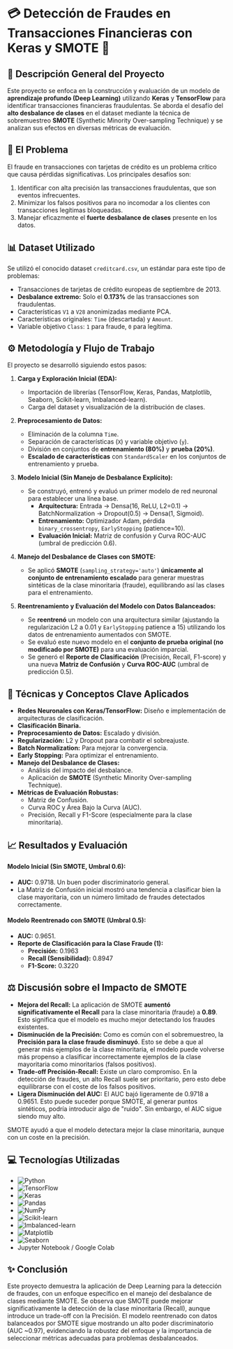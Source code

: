 # 💳 Detección de Fraudes en Transacciones Financieras con Keras y SMOTE 🧠

## 🚀 Descripción General del Proyecto

Este proyecto se enfoca en la construcción y evaluación de un modelo de **aprendizaje profundo (Deep Learning)** utilizando **Keras** y **TensorFlow** para identificar transacciones financieras fraudulentas. Se aborda el desafío del **alto desbalance de clases** en el dataset mediante la técnica de sobremuestreo **SMOTE** (Synthetic Minority Over-sampling Technique) y se analizan sus efectos en diversas métricas de evaluación.

## 🎯 El Problema

El fraude en transacciones con tarjetas de crédito es un problema crítico que causa pérdidas significativas. Los principales desafíos son:
1.  Identificar con alta precisión las transacciones fraudulentas, que son eventos infrecuentes.
2.  Minimizar los falsos positivos para no incomodar a los clientes con transacciones legítimas bloqueadas.
3.  Manejar eficazmente el **fuerte desbalance de clases** presente en los datos.

## 📊 Dataset Utilizado

Se utilizó el conocido dataset `creditcard.csv`, un estándar para este tipo de problemas:
*   Transacciones de tarjetas de crédito europeas de septiembre de 2013.
*   **Desbalance extremo:** Solo el **0.173%** de las transacciones son fraudulentas.
*   Características `V1` a `V28` anonimizadas mediante PCA.
*   Características originales: `Time` (descartada) y `Amount`.
*   Variable objetivo `Class`: `1` para fraude, `0` para legítima.

## ⚙️ Metodología y Flujo de Trabajo

El proyecto se desarrolló siguiendo estos pasos:

1.  **Carga y Exploración Inicial (EDA):**
    *   Importación de librerías (TensorFlow, Keras, Pandas, Matplotlib, Seaborn, Scikit-learn, Imbalanced-learn).
    *   Carga del dataset y visualización de la distribución de clases.

2.  **Preprocesamiento de Datos:**
    *   Eliminación de la columna `Time`.
    *   Separación de características (`X`) y variable objetivo (`y`).
    *   División en conjuntos de **entrenamiento (80%)** y **prueba (20%)**.
    *   **Escalado de características** con `StandardScaler` en los conjuntos de entrenamiento y prueba.

3.  **Modelo Inicial (Sin Manejo de Desbalance Explícito):**
    *   Se construyó, entrenó y evaluó un primer modelo de red neuronal para establecer una línea base.
        *   **Arquitectura:** Entrada -> Densa(16, ReLU, L2=0.1) -> BatchNormalization -> Dropout(0.5) -> Densa(1, Sigmoid).
        *   **Entrenamiento:** Optimizador Adam, pérdida `binary_crossentropy`, `EarlyStopping` (patience=10).
        *   **Evaluación Inicial:** Matriz de confusión y Curva ROC-AUC (umbral de predicción 0.6).

4.  **Manejo del Desbalance de Clases con SMOTE:**
    *   Se aplicó **SMOTE** (`sampling_strategy='auto'`) **únicamente al conjunto de entrenamiento escalado** para generar muestras sintéticas de la clase minoritaria (fraude), equilibrando así las clases para el entrenamiento.

5.  **Reentrenamiento y Evaluación del Modelo con Datos Balanceados:**
    *   Se **reentrenó** un modelo con una arquitectura similar (ajustando la regularización L2 a 0.01 y `EarlyStopping` patience a 15) utilizando los datos de entrenamiento aumentados con SMOTE.
    *   Se evaluó este nuevo modelo en el **conjunto de prueba original (no modificado por SMOTE)** para una evaluación imparcial.
    *   Se generó el **Reporte de Clasificación** (Precisión, Recall, F1-score) y una nueva **Matriz de Confusión** y **Curva ROC-AUC** (umbral de predicción 0.5).

## 🔑 Técnicas y Conceptos Clave Aplicados

*   **Redes Neuronales con Keras/TensorFlow:** Diseño e implementación de arquitecturas de clasificación.
*   **Clasificación Binaria.**
*   **Preprocesamiento de Datos:** Escalado y división.
*   **Regularización:** L2 y Dropout para combatir el sobreajuste.
*   **Batch Normalization:** Para mejorar la convergencia.
*   **Early Stopping:** Para optimizar el entrenamiento.
*   **Manejo del Desbalance de Clases:**
    *   Análisis del impacto del desbalance.
    *   Aplicación de **SMOTE** (Synthetic Minority Over-sampling Technique).
*   **Métricas de Evaluación Robustas:**
    *   Matriz de Confusión.
    *   Curva ROC y Área Bajo la Curva (AUC).
    *   Precisión, Recall y F1-Score (especialmente para la clase minoritaria).

## 📈 Resultados y Evaluación

#### Modelo Inicial (Sin SMOTE, Umbral 0.6):
*   **AUC:** 0.9718. Un buen poder discriminatorio general.
*   La Matriz de Confusión inicial mostró una tendencia a clasificar bien la clase mayoritaria, con un número limitado de fraudes detectados correctamente.

#### Modelo Reentrenado con SMOTE (Umbral 0.5):
*   **AUC:** 0.9651.
*   **Reporte de Clasificación para la Clase Fraude (1):**
    *   **Precisión:** 0.1963
    *   **Recall (Sensibilidad):** 0.8947
    *   **F1-Score:** 0.3220

## ⚖️ Discusión sobre el Impacto de SMOTE

*   **Mejora del Recall:** La aplicación de SMOTE **aumentó significativamente el Recall** para la clase minoritaria (fraude) a **0.89**. Esto significa que el modelo es mucho mejor detectando los fraudes existentes.
*   **Disminución de la Precisión:** Como es común con el sobremuestreo, la **Precisión para la clase fraude disminuyó**. Esto se debe a que al generar más ejemplos de la clase minoritaria, el modelo puede volverse más propenso a clasificar incorrectamente ejemplos de la clase mayoritaria como minoritarios (falsos positivos).
*   **Trade-off Precisión-Recall:** Existe un claro compromiso. En la detección de fraudes, un alto Recall suele ser prioritario, pero esto debe equilibrarse con el coste de los falsos positivos.
*   **Ligera Disminución del AUC:** El AUC bajó ligeramente de 0.9718 a 0.9651. Esto puede suceder porque SMOTE, al generar puntos sintéticos, podría introducir algo de "ruido". Sin embargo, el AUC sigue siendo muy alto.

SMOTE ayudó a que el modelo detectara mejor la clase minoritaria, aunque con un coste en la precisión.

## 💻 Tecnologías Utilizadas

*   ![Python](https://img.shields.io/badge/Python-3.x-blue.svg?style=flat-square&logo=python)
*   ![TensorFlow](https://img.shields.io/badge/TensorFlow-2.x-orange.svg?style=flat-square&logo=tensorflow)
*   ![Keras](https://img.shields.io/badge/Keras-%23D00000.svg?style=flat-square&logo=Keras&logoColor=white)
*   ![Pandas](https://img.shields.io/badge/Pandas-%23150458.svg?style=flat-square&logo=pandas&logoColor=white)
*   ![NumPy](https://img.shields.io/badge/NumPy-%23013243.svg?style=flat-square&logo=numpy&logoColor=white)
*   ![Scikit-learn](https://img.shields.io/badge/scikit--learn-%23F7931E.svg?style=flat-square&logo=scikit-learn&logoColor=white)
*   ![Imbalanced-learn](https://img.shields.io/badge/Imbalanced--learn-brightgreen.svg?style=flat-square)
*   ![Matplotlib](https://img.shields.io/badge/Matplotlib-%23ffffff.svg?style=flat-square&logo=Matplotlib&logoColor=black)
*   ![Seaborn](https://img.shields.io/badge/Seaborn-%23023e8a.svg?style=flat-square&logo=seaborn&logoColor=white)
*   Jupyter Notebook / Google Colab

## ✨ Conclusión

Este proyecto demuestra la aplicación de Deep Learning para la detección de fraudes, con un enfoque específico en el manejo del desbalance de clases mediante SMOTE. Se observa que SMOTE puede mejorar significativamente la detección de la clase minoritaria (Recall), aunque introduce un trade-off con la Precisión. El modelo reentrenado con datos balanceados por SMOTE sigue mostrando un alto poder discriminatorio (AUC ~0.97), evidenciando la robustez del enfoque y la importancia de seleccionar métricas adecuadas para problemas desbalanceados.

